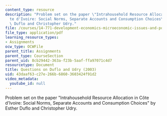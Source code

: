 ```yaml
---
content_type: resource
description: "Problem set on the paper \"Intrahousehold Resource Allocation in C\xF4\
  te d'Ivoire: Social Norms, Separate Accounts and Consumption Choices\" by Esther\
  \ Duflo and Christopher Udry."
file: /courses/14-771-development-economics-microeconomic-issues-and-policy-models-fall-2008/43daaf63c27e266b68603603424f91d2_assn5.pdf
file_type: application/pdf
learning_resource_types:
- Assignments
ocw_type: OCWFile
parent_title: Assignments
parent_type: CourseSection
parent_uid: 8cb29442-363a-f23b-5aaf-ffa97071c4d7
resourcetype: Document
title: Questions on Duflo and Udry (2003)
uid: 43daaf63-c27e-266b-6860-3603424f91d2
video_metadata:
  youtube_id: null
---
```

Problem set on the paper "Intrahousehold Resource Allocation in Côte d'Ivoire: Social Norms, Separate Accounts and Consumption Choices" by Esther Duflo and Christopher Udry.


